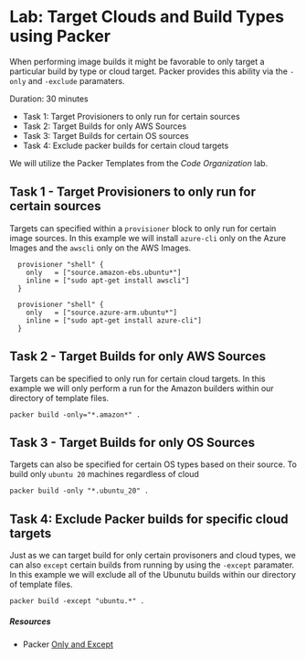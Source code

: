 # Lab: Target Clouds and Build Types using Packer
When performing image builds it might be favorable to only target a particular build by type or cloud target.  Packer provides this ability via the `-only` and `-exclude` paramaters.

Duration: 30 minutes

- Task 1: Target Provisioners to only run for certain sources
- Task 2: Target Builds for only AWS Sources
- Task 3: Target Builds for certain OS sources
- Task 4: Exclude packer builds for certain cloud targets

We will utilize the Packer Templates from the *Code Organization* lab.

## Task 1 - Target Provisioners to only run for certain sources
Targets can specified within a `provisioner` block to only run for certain image sources.  In this example we will install `azure-cli` only on the Azure Images and the `awscli` only on the AWS Images.

```hcl
  provisioner "shell" {
    only   = ["source.amazon-ebs.ubuntu*"]
    inline = ["sudo apt-get install awscli"]
  }

  provisioner "shell" {
    only   = ["source.azure-arm.ubuntu*"]
    inline = ["sudo apt-get install azure-cli"]
  }
```

## Task 2 - Target Builds for only AWS Sources
Targets can be specified to only run for certain cloud targets.  In this example we will only perform a run for the Amazon builders within our directory of template files.

```
packer build -only="*.amazon*" .
```

## Task 3 - Target Builds for only OS Sources

Targets can also be specified for certain OS types based on their source.  To build only `ubuntu 20` machines regardless of cloud

```shell
packer build -only "*.ubuntu_20" .
```

## Task 4: Exclude Packer builds for specific cloud targets
Just as we can target build for only certain provisoners and cloud types, we can also `except` certain builds from running by using the `-except` paramater.  In this example we will exclude all of the Ubunutu builds within our directory of template files.

```
packer build -except "ubuntu.*" .
```

##### Resources
* Packer [Only and Except](https://www.packer.io/docs/templates/hcl_templates/onlyexcept)
